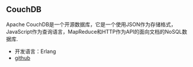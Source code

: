 ## CouchDB
Apache CouchDB是一个开源数据库，它是一个使用JSON作为存储格式，JavaScript作为查询语言，MapReduce和HTTP作为API的面向文档的NoSQL数据库.

* 开发语言：Erlang
* [github](https://github.com/apache/couchdb)
